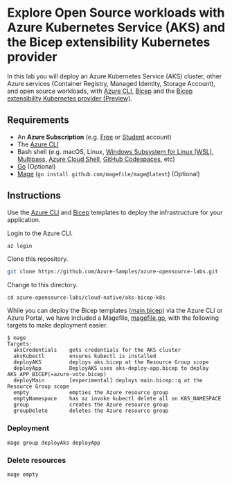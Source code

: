 # Explore Open Source workloads with Azure Kubernetes Service (AKS) and the Bicep extensibility Kubernetes provider

In this lab you will deploy an Azure Kubernetes Service (AKS) cluster, other Azure services (Container Registry, Managed Identity, Storage Account), and open source workloads, with [Azure CLI](https://docs.microsoft.com/en-us/cli/azure/install-azure-cli), [Bicep](https://docs.microsoft.com/en-us/azure/azure-resource-manager/bicep/overview) and the [Bicep extensibility Kubernetes provider (Preview)](https://learn.microsoft.com/azure/azure-resource-manager/bicep/bicep-extensibility-kubernetes-provider).

## Requirements

- An **Azure Subscription** (e.g. [Free](https://aka.ms/azure-free-account) or [Student](https://aka.ms/azure-student-account) account)
- The [Azure CLI](https://docs.microsoft.com/en-us/cli/azure/install-azure-cli)
- Bash shell (e.g. macOS, Linux, [Windows Subsystem for Linux (WSL)](https://docs.microsoft.com/en-us/windows/wsl/about), [Multipass](https://multipass.run/), [Azure Cloud Shell](https://docs.microsoft.com/en-us/azure/cloud-shell/quickstart), [GitHub Codespaces](https://github.com/features/codespaces), etc)
- [Go](https://go.dev/dl/) (Optional)
- [Mage](https://magefile.org/) (`go install github.com/magefile/mage@latest`) (Optional)

## Instructions

Use the [Azure CLI](https://docs.microsoft.com/en-us/cli/azure/install-azure-cli) and [Bicep](https://docs.microsoft.com/en-us/azure/azure-resource-manager/bicep/overview) templates to deploy the infrastructure for your application.

Login to the Azure CLI.

```bash
az login
```

Clone this repository.

```bash
git clone https://github.com/Azure-Samples/azure-opensource-labs.git
```

Change to this directory.

```
cd azure-opensource-labs/cloud-native/aks-bicep-k8s
```

While you can deploy the Bicep templates ([main.bicep](./main.bicep)) via the Azure CLI or Azure Portal, we have included a Magefile, [magefile.go](./magefile.go), with the following targets to make deployment easier.

```
$ mage
Targets:
  aksCredentials    gets credentials for the AKS cluster
  aksKubectl        ensures kubectl is installed
  deployAKS         deploys aks.bicep at the Resource Group scope
  deployApp         DeployAKS uses aks-deploy-app.bicep to deploy AKS_APP_BICEP(=azure-vote.bicep)
  deployMain        [experimental] deploys main.bicep::q at the Resource Group scope
  empty             empties the Azure resource group
  emptyNamespace    has az invoke kubectl delete all on K8S_NAMESPACE
  group             creates the Azure resource group
  groupDelete       deletes the Azure resource group
```

### Deployment

```
mage group deployAks deployApp
```

### Delete resources

```
mage empty
```
